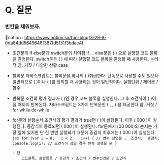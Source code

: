 # Q. 질문

### 빈칸을 채워보자.

📕notion : https://www.notion.so/fun-blog/3-29-8-0da84dd5649646f387fd5151f3bdae4f

- 조건문의 if else문과 switch문의 차이점
  if … else문은 ( ) 으로 실행할 코드 블록을 결정한다.
  switch문은 ( ) 에 따라 실행할 코드 블록을 결정할 때 사용한다.
      논리적 참, 거짓 / 다양한 상황 case
- 블록문
  자바스크립트는 블록문을 하나의 ( )취급한다. 단독으로 사용할 수도 있으나 일반적으로
  ( )이나 ( )를 정의할 때 사용하는 것이 일반적이다.
      실행단위 / 제어문 / 함수
- 반복문
  조건의 평가 결과가 ( )인 경우 코드 블록을 실행한다. 그 후 조건식이 ( )이 될 때까지 반복된다. 자바스크립트는 3가지 반복문인 ( , , ) 을 제공한다
      참, 거짓 / for while do-while
- for문의 실행순서
  조건식의 평가 결과가 true면 ( )이 실행된다. 이후 ( 000 )이 실행된다.
  증감식이 종료되면 ( 000 )이 실행된다. for문에서 (00 000)의 순서는 가장 앞에 있지만 단 한 번만 실행되기 때문에 증감식 이후에는 ( 000 )이 실행된다.
      ```jsx
      for (var i = 0;   i < 2;   i++) {
      // 변수 선언문 ;  조건식;  증감식;
        console.log(i);
      	// 조건식이 참일 경우 반복 실행될 문
      }
      ```

      - 답
          코드블록, 콘솔등등 / 증감식 / 조건식 / 변수선언문 / 조건식
